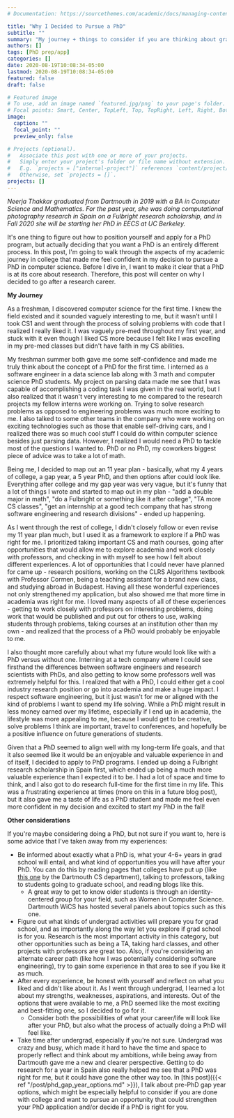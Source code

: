 ```yaml
---
# Documentation: https://sourcethemes.com/academic/docs/managing-content/

title: "Why I Decided to Pursue a PhD"
subtitle: ""
summary: "My journey + things to consider if you are thinking about grad school"
authors: []
tags: [PhD prep/app]
categories: []
date: 2020-08-19T10:08:34-05:00
lastmod: 2020-08-19T10:08:34-05:00
featured: false
draft: false

# Featured image
# To use, add an image named `featured.jpg/png` to your page's folder.
# Focal points: Smart, Center, TopLeft, Top, TopRight, Left, Right, BottomLeft, Bottom, BottomRight.
image:
  caption: ""
  focal_point: ""
  preview_only: false

# Projects (optional).
#   Associate this post with one or more of your projects.
#   Simply enter your project's folder or file name without extension.
#   E.g. `projects = ["internal-project"]` references `content/project/deep-learning/index.md`.
#   Otherwise, set `projects = []`.
projects: []
---
```


*Neerja Thakkar graduated from Dartmouth in 2019 with a BA in Computer Science and Mathematics. For the past year, she was doing computational photography research in Spain on a Fulbright research scholarship, and in Fall 2020 she will be starting her PhD in EECS at UC Berkeley.*

It's one thing to figure out how to position yourself and apply for a PhD program, but actually deciding that you want a PhD is an entirely different process. In this post, I'm going to walk through the aspects of my academic journey in college that made me feel confident in my decision to pursue a PhD in computer science. Before I dive in, I want to make it clear that a PhD is at its core about research. Therefore, this post will center on why I decided to go after a research career.

**My Journey**

As a freshman, I discovered computer science for the first time. I knew the field existed and it sounded vaguely interesting to me, but it wasn't until I took CS1 and went through the process of solving problems with code that I realized I really liked it. I was vaguely pre-med throughout my first year, and stuck with it even though I liked CS more because I felt like I was excelling in my pre-med classes but didn't have faith in my CS abilities.

My freshman summer both gave me some self-confidence and made me truly think about the concept of a PhD for the first time. I interned as a software engineer in a data science lab along with 3 math and computer science PhD students. My project on parsing data made me see that I was capable of accomplishing a coding task I was given in the real world, but I also realized that it wasn't very interesting to me compared to the research projects my fellow interns were working on. Trying to solve research problems as opposed to engineering problems was much more exciting to me. I also talked to some other teams in the company who were working on exciting technologies such as those that enable self-driving cars, and I realized there was so much cool stuff I could do within computer science besides just parsing data. However, I realized I would need a PhD to tackle most of the questions I wanted to. PhD or no PhD, my coworkers biggest piece of advice was to take a lot of math.

Being me, I decided to map out an 11 year plan - basically, what my 4 years of college, a gap year, a 5 year PhD, and then options after could look like. Everything after college and my gap year was very vague, but it's funny that a lot of things I wrote and started to map out in my plan - "add a double major in math", "do a Fulbright or something like it after college", "TA more CS classes", "get an internship at a good tech company that has strong software engineering and research divisions" - ended up happening.

As I went through the rest of college, I didn't closely follow or even revise my 11 year plan much, but I used it as a framework to explore if a PhD was right for me. I prioritized taking important CS and math courses, going after opportunities that would allow me to explore academia and work closely with professors, and checking in with myself to see how I felt about different experiences. A lot of opportunities that I could never have planned for came up - research positions, working on the CLRS Algorithms textbook with Professor Cormen, being a teaching assistant for a brand new class, and studying abroad in Budapest. Having all these wonderful experiences not only strengthened my application, but also showed me that more time in academia was right for me. I loved many aspects of all of these experiences - getting to work closely with professors on interesting problems, doing work that would be published and put out for others to use, walking students through problems, taking courses at an institution other than my own - and realized that the process of a PhD would probably be enjoyable to me.

I also thought more carefully about what my future would look like with a PhD versus without one. Interning at a tech company where I could see firsthand the differences between software engineers and research scientists with PhDs, and also getting to know some professors well was extremely helpful for this. I realized that with a PhD, I could either get a cool industry research position or go into academia and make a huge impact. I respect software engineering, but it just wasn't for me or aligned with the kind of problems I want to spend my life solving. While a PhD might result in less money earned over my lifetime, especially if I end up in academia, the lifestyle was more appealing to me, because I would get to be creative, solve problems I think are important, travel to conferences, and hopefully be a positive influence on future generations of students.

Given that a PhD seemed to align well with my long-term life goals, and that it also seemed like it would be an enjoyable and valuable experience in and of itself, I decided to apply to PhD programs. I ended up doing a Fulbright research scholarship in Spain first, which ended up being a much more valuable experience than I expected it to be. I had a lot of space and time to think, and I also got to do research full-time for the first time in my life. This was a frustrating experience at times (more on this in a future blog post), but it also gave me a taste of life as a PhD student and made me feel even more confident in my decision and excited to start my PhD in the fall!

**Other considerations**

If you're maybe considering doing a PhD, but not sure if you want to, here is some advice that I've taken away from my experiences:

- Be informed about exactly what a PhD is, what your 4-6+ years in grad school will entail, and what kind of opportunities you will have after your PhD. You can do this by reading pages that colleges have put up (like [this one](https://web.cs.dartmouth.edu/undergraduate/graduate-school-advice) by the Dartmouth CS department), talking to professors, talking to students going to graduate school, and reading blogs like this.
    - A great way to get to know older students is through an identity-centered group for your field, such as Women in Computer Science. Dartmouth WiCS has hosted several panels about topics such as this one.
- Figure out what kinds of undergrad activities will prepare you for grad school, and as importantly along the way let you explore if grad school is for you. Research is the most important activity in this category, but other opportunities such as being a TA, taking hard classes, and other projects with professors are great too. Also, if you're considering an alternate career path (like how I was potentially considering software engineering), try to gain some experience in that area to see if you like it as much.
- After every experience, be honest with yourself and reflect on what you liked and didn't like about it. As I went through undergrad, I learned a lot about my strengths, weaknesses, aspirations, and interests. Out of the options that were available to me, a PhD seemed like the most exciting and best-fitting one, so I decided to go for it.
    - Consider both the possibilities of what your career/life will look like after your PhD, but also what the process of actually doing a PhD will feel like.
- Take time after undergrad, especially if you're not sure. Undergrad was crazy and busy, which made it hard to have the time and space to properly reflect and think about my ambitions, while being away from Dartmouth gave me a new and clearer perspective. Getting to do research for a year in Spain also really helped me see that a PhD was right for me, but it could have gone the other way too. In [this post]({{< ref "/post/phd_gap_year_options.md" >}}), I talk about pre-PhD gap year options, which might be especially helpful to consider if you are done with college and want to pursue an opportunity that could strengthen your PhD application and/or decide if a PhD is right for you.